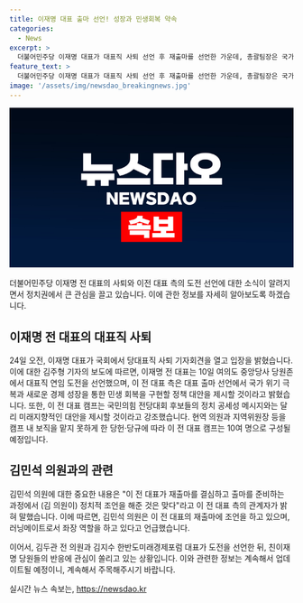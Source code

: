 ```yaml
---
title: 이재명 대표 출마 선언! 성장과 민생회복 약속
categories:
  - News
excerpt: >
  더불어민주당 이재명 대표가 대표직 사퇴 선언 후 재출마를 선언한 가운데, 총괄팀장은 국가 위기 극복과 새로운 경제 성장을 통한 민생 회복에 대한 민주당의 정책과 의지를 강조했다. 이에 대해 이 전 대표 캠프는 김민석 의원이 조언을 하고 있으며, 좌장 역할을 맡고 있다고 밝혔다. 또한 김두관 전 의원과 김지수 한반도미래경제포럼 대표도 대표직 도전을 선언할 예정이라고 전해졌다. 
feature_text: >
  더불어민주당 이재명 대표가 대표직 사퇴 선언 후 재출마를 선언한 가운데, 총괄팀장은 국가 위기 극복과 새로운 경제 성장을 통한 민생 회복에 대한 민주당의 정책과 의지를 강조했다. 이에 대해 이 전 대표 캠프는 김민석 의원이 조언을 하고 있으며, 좌장 역할을 맡고 있다고 밝혔다. 또한 김두관 전 의원과 김지수 한반도미래경제포럼 대표도 대표직 도전을 선언할 예정이라고 전해졌다. 
image: '/assets/img/newsdao_breakingnews.jpg'
---
```


<p><img src="/assets/img/newsdao_breakingnews.jpg" alt="koreaapp 속보" /></p>

<p>더불어민주당 이재명 전 대표의 사퇴와 이전 대표 측의 도전 선언에 대한 소식이 알려지면서 정치권에서 큰 관심을 끌고 있습니다. 이에 관한 정보를 자세히 알아보도록 하겠습니다. </p>

<h2 data-ke-size="size26">이재명 전 대표의 대표직 사퇴</h2>

<p data-ke-size="size16">24일 오전, 이재명 대표가 국회에서 당대표직 사퇴 기자회견을 열고 입장을 밝혔습니다. 이에 대한 김주형 기자의 보도에 따르면, 이재명 전 대표는 10일 여의도 중앙당사 당원존에서 대표직 연임 도전을 선언했으며, 이 전 대표 측은 대표 출마 선언에서 국가 위기 극복과 새로운 경제 성장을 통한 민생 회복을 구현할 정책 대안을 제시할 것이라고 밝혔습니다. 또한, 이 전 대표 캠프는 국민의힘 전당대회 후보들의 정치 공세성 메시지와는 달리 미래지향적인 대안을 제시할 것이라고 강조했습니다. 현역 의원과 지역위원장 등을 캠프 내 보직을 맡지 못하게 한 당헌·당규에 따라 이 전 대표 캠프는 10여 명으로 구성될 예정입니다.</p>

<h2 data-ke-size="size26">김민석 의원과의 관련</h2>

<p data-ke-size="size16">김민석 의원에 대한 중요한 내용은 "이 전 대표가 재출마를 결심하고 출마를 준비하는 과정에서 (김 의원이) 정치적 조언을 해준 것은 맞다"라고 이 전 대표 측의 관계자가 밝혀 말했습니다. 이에 따르면, 김민석 의원은 이 전 대표의 재출마에 조언을 하고 있으며, 러닝메이트로서 좌장 역할을 하고 있다고 언급했습니다.</p>

<p>이어서, 김두관 전 의원과 김지수 한반도미래경제포럼 대표가 도전을 선언한 뒤, 친이재명 당원들의 반응에 관심이 쏠리고 있는 상황입니다. 이와 관련한 정보는 계속해서 업데이트될 예정이니, 계속해서 주목해주시기 바랍니다.</p>
실시간 뉴스 속보는, <a href="https://newsdao.kr" rel="dofollow">https://newsdao.kr</a>


